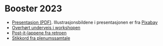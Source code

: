 # Booster 2023

* [Presentasjon (PDF)](/booster-2023/presentasjon-booster-2023.pdf). Illustrasjonsbildene i presentasjonen er fra [Pixabay](https://pixabay.com/)
* [Overhørt underveis i workshopen](/booster-2023/underveis.md)
* [Post-it-lappene fra retroen](/booster-2023/retro.md)
* [Stikkord fra plenumssamtale](/booster-2023/plenumssamtale.md)
